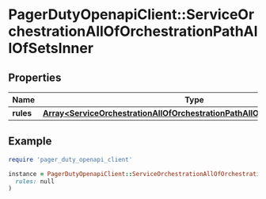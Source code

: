 # PagerDutyOpenapiClient::ServiceOrchestrationAllOfOrchestrationPathAllOfSetsInner

## Properties

| Name | Type | Description | Notes |
| ---- | ---- | ----------- | ----- |
| **rules** | [**Array&lt;ServiceOrchestrationAllOfOrchestrationPathAllOfSetsInnerRulesInner&gt;**](ServiceOrchestrationAllOfOrchestrationPathAllOfSetsInnerRulesInner.md) |  | [optional] |

## Example

```ruby
require 'pager_duty_openapi_client'

instance = PagerDutyOpenapiClient::ServiceOrchestrationAllOfOrchestrationPathAllOfSetsInner.new(
  rules: null
)
```

